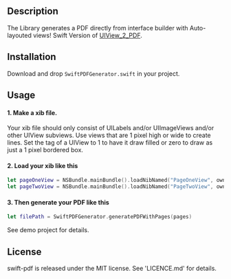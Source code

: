 ## Description
The Library generates a PDF directly from interface builder with Auto-layouted views! Swift Version of [UIView_2_PDF](https://github.com/RobertAPhillips/UIView_2_PDF).

## Installation
Download and drop ```SwiftPDFGenerator.swift``` in your project.

## Usage
#### 1. Make a xib file. 
Your xib file should only consist of UILabels and/or UIImageViews and/or other UIView subviews. Use views that are 1 pixel high or wide to create lines. Set the tag of a UIView to 1 to have it draw filled or zero to draw as just a 1 pixel bordered box.

#### 2. Load your xib like this
```swift
let pageOneView = NSBundle.mainBundle().loadNibNamed("PageOneView", owner: self, options: nil).last as! PageOneView
let pageTwoView = NSBundle.mainBundle().loadNibNamed("PageTwoView", owner: self, options: nil).last as! PageTwoView
```

#### 3. Then generate your PDF like this
```swift
let filePath = SwiftPDFGenerator.generatePDFWithPages(pages)
```

See demo project for details.

## License
swift-pdf is released under the MIT license. See 'LICENCE.md' for details.
